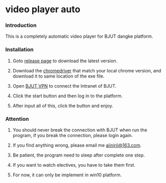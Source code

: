# video player auto

### Introduction 

This is a completely automatic video player for BJUT dangke platform.

### Installation

1. Goto [release page](https://github.com/AIINIRII/video_player_auto/releases) to download the latest version.

2. Download the [chromedriver](https://chromedriver.chromium.org/downloads) that match your local chrome version, and download it to same location of the exe file.

2. Open [BJUT VPN](https://vpn.bjut.edu.cn/) to connect the Intranet of BJUT.

3. Click the start button and then log in to the platform.

4. After input all of this, click the button and enjoy.

### Attention

1. You should never break the connection with BJUT when run the program, if you break the connection, please login again.

2. If you find anything wrong, please email me aiinirii@163.com.

3. Be patient, the program need to sleep after complete one step.

4. If you want to watch electives, you have to take them first.

5. For now, it can only be implement in win10 platform.
